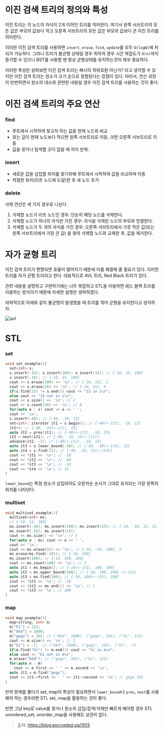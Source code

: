 
# 이진 검색 트리의 정의와 특성

이진 트리는 각 노드의 자식이 2개 이하인 트리를 의미한다. 여기서 왼쪽 서브트리의
모든 값은 부모의 값보다 작고 오른족 서브트리의 모든 값은 부모의 값보다 큰 이진 트리를 의미한다.

이러한 이진 검색 트리를 사용하면 `insert`, `erase`, `find`, `update`를 모두
`O(logN)`에 처리가 가능하다. 그러나 트리가 불균형 상태일 경우 최악의 경우 시간 복잡도가
`O(n)`까지 증가할 수 있으니 BST를 사용할 땐 항상 균형상태를 유지하는것이 매우 중요하다.

이러한 특성만 살펴보면 이진 검색 트리는 해시의 하위호환 아닌가? 라고 생각할 수 있지만
이진 검색 트리는 원소가 크기 순으로 정렬된다는 장점이 있다. 따라서, 연산 과정이 빈번하면서
원소의 대소와 관련한 내용일 경우 이진 검색 트리를 사용하는 것이 좋다.

# 이진 검색 트리의 주요 연산

### find
- 루트에서 시작하여 찾고자 하는 값을 현재 노드와 비교
- 찾는 값이 현재 노드보다 작으면 왼쪽 서브트리로 이동, 크면 오른쪽 서브트리로 이동
- 값을 찾거나 탐색할 곳이 없을 때 까지 반복.

### insert
- 새로운 값을 삽입할 위치를 찾기위해 루트에서 시작하여 값을 비교하며 이동
- 적절한 위치(리프 노드에 도달)한 후 새 노드 추가

### delete
삭제 연산은 세 가지 경우로 나뉜다.
1. 삭제할 노드가 리프 노드인 경우: 단순히 해당 노드를 삭제한다.
2. 삭제할 노드가 하나의 자식만 가진 경우: 자식을 삭제된 노드의 부모와 연결한다.
3. 삭제할 노드가 두 개의 자식을 가진 경우: 오른쪽 서브트리에서 가장 작은 값(또는 왼쪽 서브트리에서 가장 큰 값)
을 찾아 삭제할 노드와 교체한 후, 값을 제거한다.

# 자가 균형 트리

이진 검색 트리가 편향되면 효율이 떨어지기 때문에 이를 해결해 줄 필요가 있다. 이러한 트리를
자가 균형 트리라고 한다. 대표적으로 AVL 트리, Red Black 트리가 있다.

관련 내용을 설명하고 구현하기에는 너무 복잡하고 STL을 이용하면 레드 블랙 트리를 이용하는 방식이기 때문에 자세한 설명은 생략하겠다.

대략적으로 아래와 같이 불균형이 발생했을 때 트리를 꺾어 균형을 유지한다고 생각하자.

![avl](/assets/images/posts_img/avl.png)

# STL

### set
```c++
void set_example(){
  set<int> s;
  s.insert(-10); s.insert(100); s.insert(15); // {-10, 15, 100}
  s.insert(-10); // {-10, 15, 100}
  cout << s.erase(100) << '\n'; // {-10, 15}, 1
  cout << s.erase(20) << '\n'; // {-10, 15}, 0
  if(s.find(15) != s.end()) cout << "15 in s\n";
  else cout << "15 not in s\n";
  cout << s.size() << '\n'; // 2
  cout << s.count(50) << '\n'; // 0
  for(auto e : s) cout << e << ' ';
  cout << '\n';
  s.insert(-40); // {-40, -10, 15}
  set<int>::iterator it1 = s.begin(); // {-40(<-it1), -10, 15}
  it1++; // {-40, -10(<-it1), 15}
  auto it2 = prev(it1); // {-40(<-it2), -10, 15}
  it2 = next(it1); // {-40, -10, 15(<-it2)}
  advance(it2, -2); // {-40(<-it2), -10, 15}
  auto it3 = s.lower_bound(-20); // {-40, -10(<-it3), 15}
  auto it4 = s.find(15); // {-40, -10, 15(<-it4)}
  cout << *it1 << '\n'; // -10
  cout << *it2 << '\n'; // -40
  cout << *it3 << '\n'; // -10
  cout << *it4 << '\n'; // 15
}
```

`lower_bound`는 특정 원소가 삽입되어도 오른차순 순서가 그대로 유지되는 가장 왼쪽의 위치를 나타낸다.

### multiset
```c++
void multiset_example(){
  multiset<int> ms;
  // {-10, 15, 100}
  ms.insert(-10); ms.insert(100); ms.insert(15); // {-10, -10, 15, 15, 100}  
  ms.insert(-10); ms.insert(15);
  cout << ms.size() << '\n'; // 5
  for(auto e : ms) cout << e << ' ';
  cout << '\n';
  cout << ms.erase(15) << '\n'; // {-10, -10, 100}, 2
  ms.erase(ms.find(-10)); // {-10, 100}
  ms.insert(100); // {-10, 100, 100}
  cout << ms.count(100) << '\n'; // 2
  auto it1 = ms.begin(); // {-10(<-it1), 100, 100}
  auto it2 = ms.upper_bound(100); // {-10, 100, 100} (<-it2)
  auto it3 = ms.find(100); // {-10, 100(<-it3), 100}
  cout << *it1 << '\n'; // -10
  cout << (it2 == ms.end()) << '\n'; // 1
  cout << *it3 << '\n'; // 100
}
```

### map
```c++
void map_example(){
  map<string, int> m;
  m["hi"] = 123;
  m["bkd"] = 1000;
  m["gogo"] = 165; // ("bkd", 1000), ("gogo", 165), ("hi", 123)
  cout << m.size() << '\n'; // 3
  m["hi"] = -7;  // ("bkd", 1000), ("gogo", 165), ("hi", -7)
  if(m.find("hi") != m.end()) cout << "hi in m\n";
  else cout << "hi not in m\n";
  m.erase("bkd"); // ("gogo", 165), ("hi", 123)
  for(auto e : m)
    cout << e.first << ' ' << e.second << '\n';
  auto it1 = m.find("gogo");
  cout << it1->first << ' ' << it1->second << '\n'; // gogo 165
}
```

만약 문제를 풀다가 set, map의 특성이 필요하면서 `lower_bound`나 `prev`, `next`를 사용해야 하는 경우라면 STL set, map을 활용하는 것이 좋다.

반면 그냥 key로 value를 찾거나 원소의 삽입/검색/삭제만 빠르게 해야할 경우 STL unordered_set, unorder_map을 사용해도 상관이 없다.


> 출처: https://blog.encrypted.gg/1013